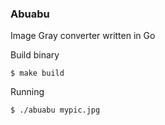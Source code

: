 ### Abuabu

Image Gray converter written in Go

Build binary
```
$ make build
```

Running
```
$ ./abuabu mypic.jpg
```